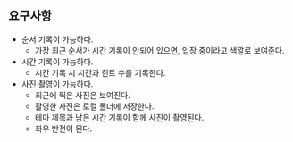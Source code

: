 ## 요구사항

- 순서 기록이 가능하다.
  - 가장 최근 순서가 시간 기록이 안되어 있으면, 입장 중이라고 색깔로 보여준다.
- 시간 기록이 가능하다.
  - 시간 기록 시 시간과 힌트 수를 기록한다.
- 사진 촬영이 가능하다.
  - 최근에 찍은 사진은 보여진다.
  - 촬영한 사진은 로컬 폴더에 저장한다.
  - 테마 제목과 남은 시간 기록이 함께 사진이 촬영된다.
  - 좌우 반전이 된다.
